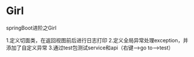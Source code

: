 # Girl
springBoot进阶之Girl

1.定义切面类，在返回视图前后进行日志打印
2.定义全局异常处理exception，并添加了自定义异常
3.通过test包测试service和api（右键-->go to-->test）
